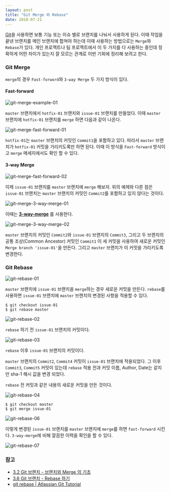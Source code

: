 ```yaml
---
layout: post
title: "Git Merge 와 Rebase"
date: 2018-07-21
---
```

[Git](https://git-scm.com/)을 사용하면 보통 기능 또는 이슈 별로 브랜치를 나눠서 사용하게 된다. 이때 작업을 끝낸 브랜치를 메인 브랜치에 합쳐야 하는데 이때 사용하는 방법으로는 `Merge`와 `Rebase`가 있다. 개인 프로젝트나 팀 프로젝트에서 이 두 가지를 다 사용하는 중인데 정확하게 어떤 차이가 있는지 잘 모르는 관계로 이번 기회에 정리해 보려고 한다.

### Git Merge

`merge`의 경우 `Fast-forword`와 `3-way Merge` 두 가지 방식이 있다.

#### Fast-forward

![git-merge-example-01]({{site.baseurl}}/assets/img/git-merge-example-01.png)

`master` 브랜치에서 `hotfix-01` 브랜치와 `issue-01` 브랜치를 만들었다. 이때 `master` 브랜치에 `hotfix-01` 브랜치를 `merge` 하면 다음과 같이 나온다.

![git-merge-fast-forward-01]({{site.baseurl}}/assets/img/git-merge-fast-forward-01.png)

`hotfix-01`는 `master` 브랜치의 커밋인 `Commit1`을 포함하고 있다. 따라서 `master` 브랜치가 `hotfix-01` 커밋을 가리키도록만 하면 된다. 이때 이 방식을 `Fast-forward` 방식이고 `merge` 메세지에서도 확인 할 수 있다.

#### 3-way Merge

![git-merge-fast-forward-02]({{site.baseurl}}/assets/img/git-merge-fast-forward-02.png)

이제 `issue-01` 브랜치를 `master` 브랜치에 `merge` 해보자. 위의 예제와 다른 점은 `issue-01` 브랜치는 `master` 브랜치의 커밋인 `Commit2`를 포함하고 있지 않다는 것이다.

![git-merge-3-way-merge-01]({{site.baseurl}}/assets/img/git-merge-3-way-01.png)

이때는 **[3-way-merge](https://en.wikipedia.org/wiki/Merge_(version_control)#Recursive_three-way_merge)** 를 사용한다.

![git-merge-3-way-merge-02]({{site.baseurl}}/assets/img/git-merge-3-way-02.png)

`master` 브랜치의 커밋인 `Commit2`와 `issue-01` 브랜치의 `Commit3`, 그리고 두 브랜치의 공통 조상(Common Ancestor) 커밋인 `Commit1` 이 세 커밋을 사용하여 새로운 커밋인 `Merge branch 'issue-01'`을 만든다. 그리고 `master` 브랜치가 이 커밋을 가리키도록 변경한다.

### Git Rebase

![git-rebase-01]({{site.baseurl}}/assets/img/git-rebase-01.png)

`master` 브랜치에 `issue-01` 브랜치을 `merge`하는 경우 새로운 커밋을 만든다.
`rebase`를 사용하면 `issue-01` 브랜치에 `master` 브랜치의 변경된 사항을 적용할 수 있다.

```
$ git checkout issue-01
$ git rebase master
```

![git-rebase-02]({{site.baseurl}}/assets/img/git-rebase-02.png)

`rebase` 하기 전 `issue-01` 브랜치의 커밋이다.

![git-rebase-03]({{site.baseurl}}/assets/img/git-rebase-03.png)

`rebase` 이후 `issue-01` 브랜치의 커밋이다. 

`master` 브랜치의 `Commit2`, `Commit4` 커밋이 `issue-01` 브랜치에 적용되었다. 그 이후 `Commit3`, `Commit5` 커밋이 있는데 `rebase` 적용 전과 커밋 이름, Author, Date는 같지만 sha-1 해시 값을 변경 되었다.

`rebase` 전 커밋과 같은 내용의 새로운 커밋을 만든 것이다.

![git-rebase-04]({{site.baseurl}}/assets/img/git-rebase-04.png)

```
$ git checkout master
$ git merge issue-01
```

![git-rebase-06]({{site.baseurl}}/assets/img/git-rebase-06.png)

이렇게 변경된 `issue-01` 브랜치를 `master` 브랜치에 `merge`를 하면 `fast-forward` 시킨다. `3-way-merge`에 비해 깔끔한 이력을 확인을 할 수 있다.

![git-rebase-07]({{site.baseurl}}/assets/img/git-rebase-07.png)

### 참고
- [3.2 Git 브랜치 - 브랜치와 Merge 의 기초](https://git-scm.com/book/ko/v2/Git-%EB%B8%8C%EB%9E%9C%EC%B9%98-%EB%B8%8C%EB%9E%9C%EC%B9%98%EC%99%80-Merge-%EC%9D%98-%EA%B8%B0%EC%B4%88)
- [3.6 Git 브랜치 - Rebase 하기](https://git-scm.com/book/ko/v2/Git-%EB%B8%8C%EB%9E%9C%EC%B9%98-Rebase-%ED%95%98%EA%B8%B0)
- [git rebase \| Atlassian Git Tutorial](https://www.atlassian.com/git/tutorials/rewriting-history/git-rebase)
